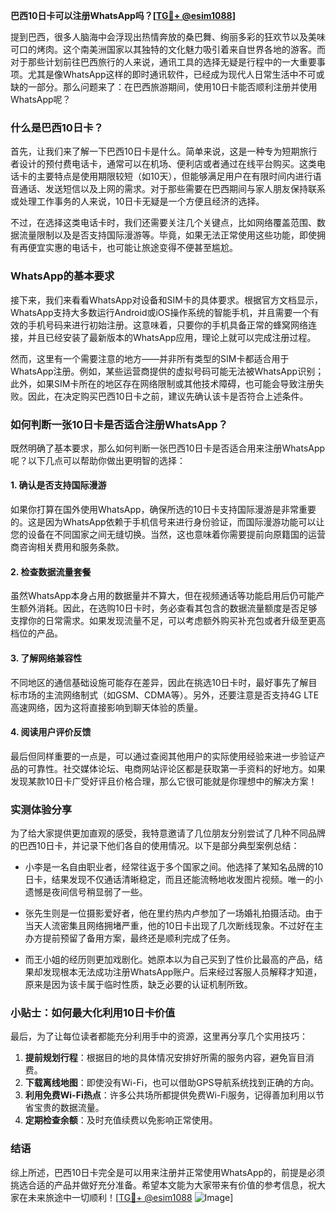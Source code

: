 **巴西10日卡可以注册WhatsApp吗？[[TG💪+ @esim1088](https://t.me/s/esim1088)]**

提到巴西，很多人脑海中会浮现出热情奔放的桑巴舞、绚丽多彩的狂欢节以及美味可口的烤肉。这个南美洲国家以其独特的文化魅力吸引着来自世界各地的游客。而对于那些计划前往巴西旅行的人来说，通讯工具的选择无疑是行程中的一大重要事项。尤其是像WhatsApp这样的即时通讯软件，已经成为现代人日常生活中不可或缺的一部分。那么问题来了：在巴西旅游期间，使用10日卡能否顺利注册并使用WhatsApp呢？

### **什么是巴西10日卡？**

首先，让我们来了解一下巴西10日卡是什么。简单来说，这是一种专为短期旅行者设计的预付费电话卡，通常可以在机场、便利店或者通过在线平台购买。这类电话卡的主要特点是使用期限较短（如10天），但能够满足用户在有限时间内进行语音通话、发送短信以及上网的需求。对于那些需要在巴西期间与家人朋友保持联系或处理工作事务的人来说，10日卡无疑是一个方便且经济的选择。

不过，在选择这类电话卡时，我们还需要关注几个关键点，比如网络覆盖范围、数据流量限制以及是否支持国际漫游等。毕竟，如果无法正常使用这些功能，即使拥有再便宜实惠的电话卡，也可能让旅途变得不便甚至尴尬。

### **WhatsApp的基本要求**

接下来，我们来看看WhatsApp对设备和SIM卡的具体要求。根据官方文档显示，WhatsApp支持大多数运行Android或iOS操作系统的智能手机，并且需要一个有效的手机号码来进行初始注册。这意味着，只要你的手机具备正常的蜂窝网络连接，并且已经安装了最新版本的WhatsApp应用，理论上就可以完成注册过程。

然而，这里有一个需要注意的地方——并非所有类型的SIM卡都适合用于WhatsApp注册。例如，某些运营商提供的虚拟号码可能无法被WhatsApp识别；此外，如果SIM卡所在的地区存在网络限制或其他技术障碍，也可能会导致注册失败。因此，在决定购买巴西10日卡之前，建议先确认该卡是否符合上述条件。

### **如何判断一张10日卡是否适合注册WhatsApp？**

既然明确了基本要求，那么如何判断一张巴西10日卡是否适合用来注册WhatsApp呢？以下几点可以帮助你做出更明智的选择：

#### **1. 确认是否支持国际漫游**
如果你打算在国外使用WhatsApp，确保所选的10日卡支持国际漫游是非常重要的。这是因为WhatsApp依赖于手机信号来进行身份验证，而国际漫游功能可以让您的设备在不同国家之间无缝切换。当然，这也意味着你需要提前向原籍国的运营商咨询相关费用和服务条款。

#### **2. 检查数据流量套餐**
虽然WhatsApp本身占用的数据量并不算大，但在视频通话等功能启用后仍可能产生额外消耗。因此，在选购10日卡时，务必查看其包含的数据流量额度是否足够支撑你的日常需求。如果发现流量不足，可以考虑额外购买补充包或者升级至更高档位的产品。

#### **3. 了解网络兼容性**
不同地区的通信基础设施可能存在差异，因此在挑选10日卡时，最好事先了解目标市场的主流网络制式（如GSM、CDMA等）。另外，还要注意是否支持4G LTE高速网络，因为这将直接影响到聊天体验的质量。

#### **4. 阅读用户评价反馈**
最后但同样重要的一点是，可以通过查阅其他用户的实际使用经验来进一步验证产品的可靠性。社交媒体论坛、电商网站评论区都是获取第一手资料的好地方。如果发现某款10日卡广受好评且价格合理，那么它很可能就是你理想中的解决方案！

### **实测体验分享**

为了给大家提供更加直观的感受，我特意邀请了几位朋友分别尝试了几种不同品牌的巴西10日卡，并记录下他们各自的使用情况。以下是部分典型案例总结：

- 小李是一名自由职业者，经常往返于多个国家之间。他选择了某知名品牌的10日卡，结果发现不仅通话清晰稳定，而且还能流畅地收发图片视频。唯一的小遗憾是夜间信号稍显弱了一些。
  
- 张先生则是一位摄影爱好者，他在里约热内卢参加了一场婚礼拍摄活动。由于当天人流密集且网络拥堵严重，他的10日卡出现了几次断线现象。不过好在主办方提前预留了备用方案，最终还是顺利完成了任务。

- 而王小姐的经历则更加戏剧化。她原本以为自己买到了性价比最高的产品，结果却发现根本无法成功注册WhatsApp账户。后来经过客服人员解释才知道，原来是因为该卡属于临时性质，缺乏必要的认证机制所致。

### **小贴士：如何最大化利用10日卡价值**

最后，为了让每位读者都能充分利用手中的资源，这里再分享几个实用技巧：

1. **提前规划行程**：根据目的地的具体情况安排好所需的服务内容，避免盲目消费。
2. **下载离线地图**：即使没有Wi-Fi，也可以借助GPS导航系统找到正确的方向。
3. **利用免费Wi-Fi热点**：许多公共场所都提供免费Wi-Fi服务，记得善加利用以节省宝贵的数据流量。
4. **定期检查余额**：及时充值续费以免影响正常使用。

### **结语**

综上所述，巴西10日卡完全是可以用来注册并正常使用WhatsApp的，前提是必须挑选合适的产品并做好充分准备。希望本文能为大家带来有价值的参考信息，祝大家在未来旅途中一切顺利！[[TG💪+ @esim1088](https://t.me/s/esim1088) ![Image](https://i.postimg.cc/4NQfJmqS/Snipaste-2025-05-13-00-14-12.png)]
